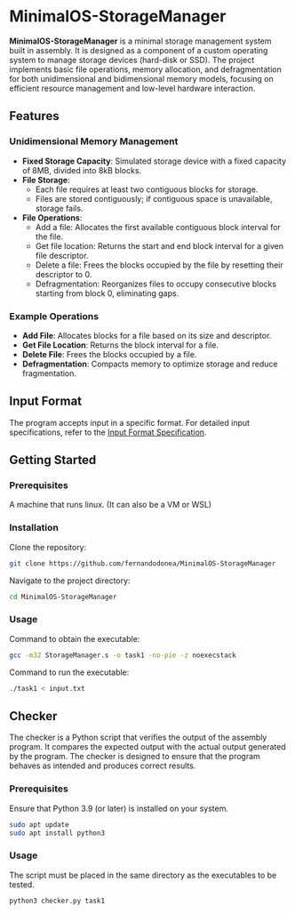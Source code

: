 # MinimalOS-StorageManager
 

**MinimalOS-StorageManager** is a minimal storage management system built in assembly. It is designed as a component of a custom operating system to manage storage devices (hard-disk or SSD). The project implements basic file operations, memory allocation, and defragmentation for both unidimensional and bidimensional memory models, focusing on efficient resource management and low-level hardware interaction.

## Features

### Unidimensional Memory Management
- **Fixed Storage Capacity**: Simulated storage device with a fixed capacity of 8MB, divided into 8kB blocks.
- **File Storage**:
  - Each file requires at least two contiguous blocks for storage.
  - Files are stored contiguously; if contiguous space is unavailable, storage fails.
- **File Operations**:
  - Add a file: Allocates the first available contiguous block interval for the file.
  - Get file location: Returns the start and end block interval for a given file descriptor.
  - Delete a file: Frees the blocks occupied by the file by resetting their descriptor to 0.
  - Defragmentation: Reorganizes files to occupy consecutive blocks starting from block 0, eliminating gaps.

### Example Operations
- **Add File**: Allocates blocks for a file based on its size and descriptor.
- **Get File Location**: Returns the block interval for a file.
- **Delete File**: Frees the blocks occupied by a file.
- **Defragmentation**: Compacts memory to optimize storage and reduce fragmentation.

## Input Format

The program accepts input in a specific format. For detailed input specifications, refer to the [Input Format Specification](./InputFormatSpecification.md).

## Getting Started
### Prerequisites

A machine that runs linux. (It can also be a VM or WSL)

### Installation

 Clone the repository:
  ```bash
  git clone https://github.com/fernandodonea/MinimalOS-StorageManager
  ```

Navigate to the project directory:
  ```bash
  cd MinimalOS-StorageManager
  ```

### Usage

Command to obtain the executable:
```bash
gcc -m32 StorageManager.s -o task1 -no-pie -z noexecstack
```
Command to run the executable:
```bash
./task1 < input.txt
```

## Checker
The checker is a Python script that verifies the output of the assembly program. It compares the expected output with the actual output generated by the program. The checker is designed to ensure that the program behaves as intended and produces correct results.

### Prerequisites

Ensure that Python 3.9 (or later) is installed on your system.

```bash
sudo apt update
sudo apt install python3
```

### Usage

The script must be placed in the same directory as the executables to be tested.

```bash
python3 checker.py task1
```


